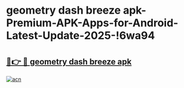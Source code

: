 # geometry dash breeze apk-Premium-APK-Apps-for-Android-Latest-Update-2025-!6wa94

# <h2><a href="https://googleone.com">🔗👉 🔴 geometry dash breeze apk</a></h2>

[![acn](https://github.com/user-attachments/assets/0f9c940e-d8b0-45ae-aac7-cd30a18b3e1c)](https://googleone.com)

